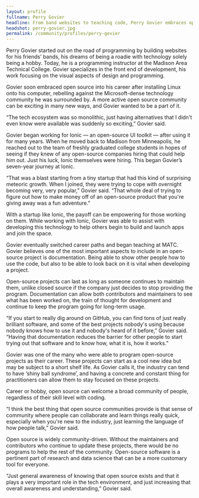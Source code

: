 ```yaml
---
layout: profile
fullname: Perry Govier
headline: From band websites to teaching code, Perry Govier embraces open-source software
headshot: perry-govier.jpg
permalink: /community/profiles/perry-govier
--- 
```


Perry Govier started out on the road of programming by building websites for his friends’ bands, his dreams of being a roadie with technology solely being a hobby. Today, he is a programming instructor at the Madison Area Technical College. Govier specializes in the front end of development, his work focusing on the visual aspects of design and programming. 

Govier soon embraced open source into his career after installing Linux onto his computer, rebelling against the Microsoft-dense technology community he was surrounded by. A more active open source community can be exciting in many new ways, and Govier wanted to be a part of it.

“The tech ecosystem was so monolithic, just having alternatives that I didn't even know were available was suddenly so exciting,” Govier said. 

Govier began working for Ionic — an open-source UI toolkit — after using it for many years. When he moved back to Madison from Minneapolis, he reached out to the team of freshly graduated college students in hopes of seeing if they knew of any open-source companies hiring that could help him out. Just his luck, Ionic themselves were hiring. This began Govier’s seven-year journey at Ionic.

“That was a blast starting from a tiny startup that had this kind of surprising meteoric growth. When I joined, they were trying to cope with overnight becoming very, very popular,” Govier said. “That whole deal of trying to figure out how to make money off of an open-source product that you're giving away was a fun adventure.” 

With a startup like Ionic, the payoff can be empowering for those working on them. While working with Ionic, Govier was able to assist with developing this technology to help others begin to build and launch apps and join the space. 

Govier eventually switched career paths and began teaching at MATC. Govier believes one of the most important aspects to include in an open-source project is documentation. Being able to show other people how to use the code, but also to be able to look back on it is vital when developing a project.

Open-source projects can last as long as someone continues to maintain them, unlike closed source if the company just decides to stop providing the program. Documentation can allow both contributors and maintainers to see what has been worked on, the train of thought for development and continue to keep the program going for long-term usage.

“If you start to really dig around on GitHub, you can find tons of just really brilliant software,   and some of the best projects nobody's using because nobody knows how to use it and nobody's heard of it before,” Govier said.  “Having that documentation reduces the barrier for other people to start trying out that software and to know how, what it is, how it works.”

Govier was one of the many who were able to program open-source projects as their career. These projects can start as a cool new idea but may be subject to a short shelf life. As Govier calls it, the industry can tend to have ‘shiny ball syndrome’, and having a concrete and constant thing for practitioners can allow them to stay focused on these projects. 

Career or hobby, open source can welcome a broad community of people, regardless of their skill level with coding. 

“I think the best thing that open source communities provide is that sense of community where people can collaborate and learn things really quick, especially when you're new to the industry, just learning the language of how people talk,” Govier said.

Open source is widely community-driven. Without the maintainers and contributors who continue to update these projects, there would be no programs to help the rest of the community. Open-source software is a pertinent part of research and data science that can be a more customary tool for everyone.

“Just general awareness of knowing that open source exists and that it plays a very important role in the tech environment, and just increasing that overall awareness and understanding,” Govier said.